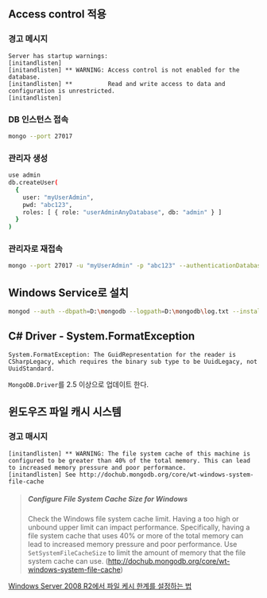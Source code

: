 ## Access control 적용

### 경고 메시지
```
Server has startup warnings:
[initandlisten]
[initandlisten] ** WARNING: Access control is not enabled for the database.
[initandlisten] **          Read and write access to data and configuration is unrestricted.
[initandlisten]
```

### DB 인스턴스 접속

```bash
mongo --port 27017
```

### 관리자 생성

```bash
use admin
db.createUser(
  {
    user: "myUserAdmin",
    pwd: "abc123",
    roles: [ { role: "userAdminAnyDatabase", db: "admin" } ]
  }
)
```

### 관리자로 재접속

```bash
mongo --port 27017 -u "myUserAdmin" -p "abc123" --authenticationDatabase "admin"
```

## Windows Service로 설치

```bash
mongod --auth --dbpath=D:\mongodb --logpath=D:\mongodb\log.txt --install
```

## C# Driver - System.FormatException

```
System.FormatException: The GuidRepresentation for the reader is CSharpLegacy, which requires the binary sub type to be UuidLegacy, not UuidStandard.
```

`MongoDB.Driver`를 2.5 이상으로 업데이트 한다.

## 윈도우즈 파일 캐시 시스템

### 경고 매시지

```
[initandlisten] ** WARNING: The file system cache of this machine is configured to be greater than 40% of the total memory. This can lead to increased memory pressure and poor performance.
[initandlisten] See http://dochub.mongodb.org/core/wt-windows-system-file-cache
```

> ##### Configure File System Cache Size for Windows
>
> Check the Windows file system cache limit. Having a too high or unbound upper limit can impact performance. Specifically, having a file system cache that uses 40% or more of the total memory can lead to increased memory pressure and poor performance. Use `SetSystemFileCacheSize` to limit the amount of memory that the file system cache can use. (http://dochub.mongodb.org/core/wt-windows-system-file-cache)

[Windows Server 2008 R2에서 파일 케시 한계를 설정하는 법](https://superuser.com/questions/422113/how-could-i-limit-or-even-disable-file-cache-on-windows-server-2008r2)

